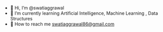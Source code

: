 - 👋 Hi, I’m @swatiaggrawal
- 🎯 I’m currently learning Artificial Intelligence, Machine Learning , Data Structures 
- 📧 How to reach me swatiaggrawal86@gmail.com

<!---
swatiaggrawal/swatiaggrawal is a ✨ special ✨ repository because its `README.md` (this file) appears on your GitHub profile.
You can click the Preview link to take a look at your changes.
--->
